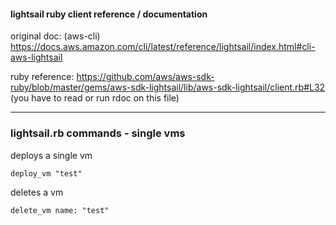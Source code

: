 #### lightsail ruby client reference / documentation

original doc: (aws-cli)
https://docs.aws.amazon.com/cli/latest/reference/lightsail/index.html#cli-aws-lightsail

ruby reference:
https://github.com/aws/aws-sdk-ruby/blob/master/gems/aws-sdk-lightsail/lib/aws-sdk-lightsail/client.rb#L32 (you have to read or run rdoc on this file)


----

### lightsail.rb commands - single vms

deploys a single vm

    deploy_vm "test"

deletes a vm

    delete_vm name: "test"
